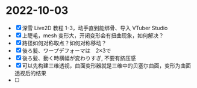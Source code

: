 # 2022-10-03

- [x] 深雪 Live2D 教程 1-3，动手直到能绑骨、导入 VTuber Studio
- [x] 上睫毛，mesh 变形大，开闭变形会有扭曲现象，如何解决？
- [x] 路径如何对称取点？如何对称移动？
- [x] 後ろ髪、ワープデフォーマは　2×3で
- [x] 後ろ髪、動く時横幅が変わりすぎ, 不要有挤压感
- [x] 可以先构建三维透视，曲面变形器就是三维中的贝塞尔曲面，变形为曲面透视后的结果
- [ ] 